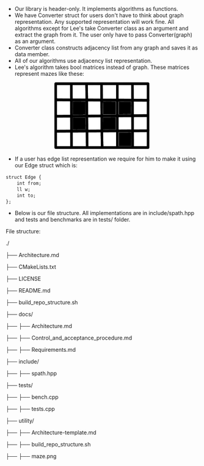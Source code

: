 * Our library is header-only. It implements algorithms as functions.
* We have Converter struct for users don't have to think about graph representation. Any supported representation will work fine. All algorithms except for Lee's take Converter class as an argument and extract the graph from it. The user only have to pass Converter(graph) as an argument. 
* Converter class constructs adjacency list from any graph and saves it as data member. 
* All of our algorithms use adjacency list representation.
* Lee's algorithm takes bool matrices instead of graph. These matrices represent mazes like these:
<p align="center">
<img src="utility/maze.png" width="250" height="175" />
</p>

* If a user has edge list representation we require for him to make it using our Edge struct which is:

```
struct Edge {
    int from;
    ll w;
    int to;
};
```
    
* Below is our file structure. All implementations are in include/spath.hpp and tests and benchmarks are in tests/ folder.


File structure:

./

  ├── Architecture.md

  ├── CMakeLists.txt

  ├── LICENSE

  ├── README.md

  ├── build_repo_structure.sh

  ├── docs/

  ├──   ├── Architecture.md

  ├──   ├── Control_and_acceptance_procedure.md

  ├──   ├── Requirements.md

  ├── include/

  ├──   ├── spath.hpp

  ├── tests/

  ├──   ├── bench.cpp

  ├──   ├── tests.cpp

  ├── utility/

  ├──   ├── Architecture-template.md

  ├──   ├── build_repo_structure.sh

  ├──   ├── maze.png

